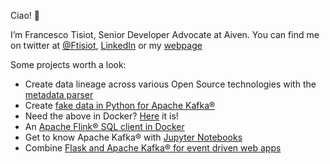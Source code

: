 Ciao! 👋

I’m Francesco Tisiot, Senior Developer Advocate at Aiven. You can find me on twitter at [@Ftisiot](https://twitter.com/FTisiot), [LinkedIn](https://www.linkedin.com/in/francescotisiot/) or my [webpage](https://ftisiot.net)


Some projects worth a look:
* Create data lineage across various Open Source technologies with the [metadata parser](https://github.com/aiven/metadata-parser)
* Create [fake data in Python for Apache Kafka®](https://github.com/aiven/python-fake-data-producer-for-apache-kafka)
* Need the above in Docker? [Here](https://github.com/aiven/fake-data-producer-for-apache-kafka-docker) it is! 
* An [Apache Flink® SQL client in Docker](https://github.com/aiven/sql-cli-for-apache-flink-docker)
* Get to know Apache Kafka® with [Jupyter Notebooks](https://github.com/aiven/python-notebooks-for-apache-kafka)
* Combine [Flask and Apache Kafka® for event driven web apps](https://github.com/ftisiot/flask-apache-kafka-demo/stargazers)
 

